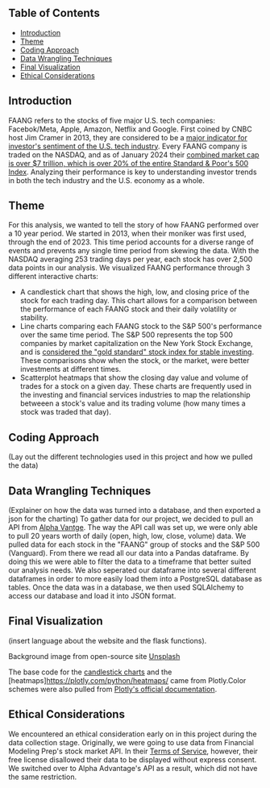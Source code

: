 ## Table of Contents
- [Introduction](#introduction)  
- [Theme](#theme)
- [Coding Approach](#coding-approach) 
- [Data Wrangling Techniques](#data-wrangling-techniques)
- [Final Visualization](#final-visualization) 
- [Ethical Considerations](#ethical-considerations)

## Introduction
FAANG refers to the stocks of five major U.S. tech companies: Facebok/Meta, Apple, Amazon, Netflix and Google. First coined by CNBC host Jim Cramer in 2013, they are considered to be a [major indicator for investor's sentiment of the U.S. tech industry](https://www.investopedia.com/terms/f/faang-stocks.asp#:~:text=Key%20Takeaways%201%20FAANG%20is%20an%20acronym%20referring,the%20largest%20companies%20in%20the%20world.%20More%20items). Every FAANG company is traded on the NASDAQ, and as of January 2024 their [combined market cap is over $7 trillion, which is over 20% of the entire Standard & Poor's 500 Index](https://www.techopedia.com/definition/faang-stocks). Analyzing their performance is key to understanding investor trends in both the tech industry and the U.S. economy as a whole. 

## Theme
For this analysis, we wanted to tell the story of how FAANG performed over a 10 year period. We started in 2013, when their moniker was first used, through the end of 2023. This time period accounts for a diverse range of events and prevents any single time period from skewing the data. With the NASDAQ averaging 253 trading days per year, each stock has over 2,500 data points in our analysis. We visualized FAANG performance through 3 different interactive charts:
- A candlestick chart that shows the high, low, and closing price of the stock for each trading day. This chart allows for a comparison between the performance of each FAANG stock and their daily volatility or stability.
- Line charts comparing each FAANG stock to the S&P 500's performance over the same time period. The S&P 500 represents the top 500 companies by market capitalization on the New York Stock Exchange, and is [considered the "gold standard" stock index for stable investing](https://www.investing.com/academy/trading/what-is-the-sp-500/). These comparisons show when the stock, or the market, were better investments at different times.
- Scatterplot heatmaps that show the closing day value and volume of trades for a stock on a given day. These charts are frequently used in the investing and financial services industries to map the relationship betweeen a stock's value and its trading volume (how many times a stock was traded that day). 

## Coding Approach
(Lay out the different technologies used in this project and how we pulled the data)

## Data Wrangling Techniques
(Explainer on how the data was turned into a database, and then exported a json for the charting)
To gather data for our project, we decided to pull an API from [Alpha Vantge](https://www.alphavantage.co/documentation/). The way the API call was set up, we were only able to pull 20 years worth of daily (open, high, low, close, volume) data. We pulled data for each stock in the "FAANG" group of stocks and the S&P 500 (Vanguard). From there we read all our data into a Pandas dataframe. By doing this we were able to filter the data to a timeframe that better suited our analysis needs. We also seperated our dataframe into several different dataframes in order to more easily load them into a PostgreSQL database as tables. Once the data was in a database, we then used SQLAlchemy to access our database and load it into JSON format.
## Final Visualization
(insert language about the website and the flask functions). 

Background image from open-source site [Unsplash](https://unsplash.com/)

The base code for the [candlestick charts](https://plotly.com/python/candlestick-charts) and the [heatmaps]https://plotly.com/python/heatmaps/ came from Plotly.Color schemes were also pulled from [Plotly's official documentation](https://plotly.com/python/builtin-colorscales).

## Ethical Considerations
We encountered an ethical consideration early on in this project during the data collection stage. Originally, we were going to use data from Financial Modeling Prep's stock market API. In their [Terms of Service](https://site.financialmodelingprep.com/terms-of-service), however, their free license disallowed their data to be displayed without express consent. We switched over to Alpha Advantage's API as a result, which did not have the same restriction. 
